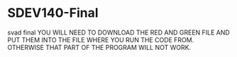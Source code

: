 # SDEV140-Final
svad final
YOU WILL NEED TO DOWNLOAD THE RED AND GREEN FILE AND PUT THEM INTO THE FILE WHERE YOU RUN THE CODE FROM. OTHERWISE THAT PART OF THE PROGRAM WILL NOT WORK. 
